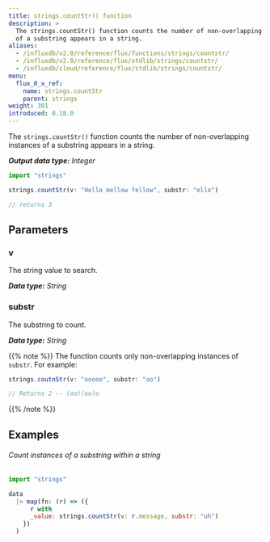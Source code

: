```yaml
---
title: strings.countStr() function
description: >
  The strings.countStr() function counts the number of non-overlapping instances
  of a substring appears in a string.
aliases:
  - /influxdb/v2.0/reference/flux/functions/strings/countstr/
  - /influxdb/v2.0/reference/flux/stdlib/strings/countstr/
  - /influxdb/cloud/reference/flux/stdlib/strings/countstr/
menu:
  flux_0_x_ref:
    name: strings.countStr
    parent: strings
weight: 301
introduced: 0.18.0
---
```


The `strings.countStr()` function counts the number of non-overlapping instances
of a substring appears in a string.

_**Output data type:** Integer_

```js
import "strings"

strings.countStr(v: "Hello mellow fellow", substr: "ello")

// returns 3
```

## Parameters

### v
The string value to search.

_**Data type:** String_

### substr
The substring to count.

_**Data type:** String_

{{% note %}}
The function counts only non-overlapping instances of `substr`.
For example:

```js
strings.coutnStr(v: "ooooo", substr: "oo")

// Returns 2 -- (oo)(oo)o
```
{{% /note %}}

## Examples

###### Count instances of a substring within a string
```js
import "strings"

data
  |> map(fn: (r) => ({
      r with
      _value: strings.countStr(v: r.message, substr: "uh")
    })
  )
```
